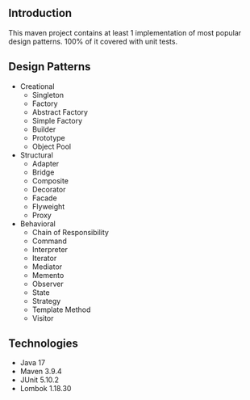 ## Introduction
This maven project contains at least 1 implementation of most popular design patterns. 100% of it covered with unit tests.

## Design Patterns
- Creational
  - Singleton
  - Factory
  - Abstract Factory
  - Simple Factory
  - Builder
  - Prototype
  - Object Pool
- Structural
  - Adapter
  - Bridge
  - Composite
  - Decorator
  - Facade
  - Flyweight
  - Proxy
- Behavioral
  - Chain of Responsibility
  - Command
  - Interpreter
  - Iterator
  - Mediator
  - Memento
  - Observer
  - State
  - Strategy
  - Template Method
  - Visitor

## Technologies
- Java 17
- Maven 3.9.4
- JUnit 5.10.2
- Lombok 1.18.30
